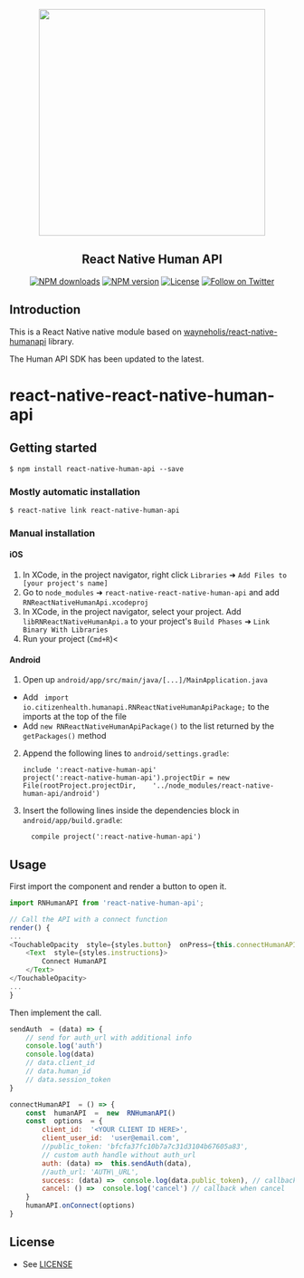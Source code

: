 

<p align="center">
  <a href="https://humanapi.co">
    <img width="400" src="https://firebasestorage.googleapis.com/v0/b/health-score-6740b.appspot.com/o/development%2Fresources%2Fimages%2Fhumanapi.png?alt=media&token=ebf36a25-eece-43ca-8431-357656e8ad16"><br/>
  </a>
  <h2 align="center">React Native Human API</h2>
</p>

<p align="center">
  <a href="https://www.npmjs.com/package/react-native-human-api"><img src="https://img.shields.io/npm/dt/react-native-human-api.svg?style=flat-square" alt="NPM downloads"></a>
  <a href="https://www.npmjs.com/package/react-native-human-api"><img src="https://img.shields.io/npm/v/react-native-human-api.svg?style=flat-square" alt="NPM version"></a>
  <a href="/LICENSE"><img src="https://img.shields.io/aur/license/yaourt.svg?style=flat-square" alt="License"></a>
  <a href="https://twitter.com/citizenhealth"><img src="https://img.shields.io/twitter/follow/CitizenHealthio.svg?style=social&logo=twitter&label=Follow" alt="Follow on Twitter"></a>
</p>

## Introduction

This is a React Native native module based on  [wayneholis/react-native-humanapi](https://github.com/wayneholis/react-native-humanapi) library.

The Human API SDK has been updated to the latest.

# react-native-react-native-human-api

## Getting started

`$ npm install react-native-human-api --save`

### Mostly automatic installation

`$ react-native link react-native-human-api`

### Manual installation


#### iOS

1. In XCode, in the project navigator, right click `Libraries` ➜ `Add Files to [your project's name]`
2. Go to `node_modules` ➜ `react-native-react-native-human-api` and add `RNReactNativeHumanApi.xcodeproj`
3. In XCode, in the project navigator, select your project. Add `libRNReactNativeHumanApi.a` to your project's `Build Phases` ➜ `Link Binary With Libraries`
4. Run your project (`Cmd+R`)<

#### Android

1. Open up `android/app/src/main/java/[...]/MainApplication.java`
  - Add ` import io.citizenhealth.humanapi.RNReactNativeHumanApiPackage;` to the imports at the top of the file
  - Add `new RNReactNativeHumanApiPackage()` to the list returned by the `getPackages()` method
2. Append the following lines to `android/settings.gradle`:
  	```
  	include ':react-native-human-api'
  	project(':react-native-human-api').projectDir = new File(rootProject.projectDir, 	'../node_modules/react-native-human-api/android')
  	```
3. Insert the following lines inside the dependencies block in `android/app/build.gradle`:
  	```
      compile project(':react-native-human-api')
  	```

## Usage

First import the component and render a button to open it.
```javascript
import RNHumanAPI from 'react-native-human-api';

// Call the API with a connect function
render() {
...
<TouchableOpacity  style={styles.button}  onPress={this.connectHumanAPI}>
	<Text  style={styles.instructions}>
		Connect HumanAPI
	</Text>
</TouchableOpacity>
...
}
```
  Then implement the call.
```javascript
sendAuth  = (data) => {
	// send for auth_url with additional info
	console.log('auth')
	console.log(data)
	// data.client_id
	// data.human_id
	// data.session_token
}

connectHumanAPI  = () => {
	const  humanAPI  =  new  RNHumanAPI()
	const  options  = {
		client_id:  '<YOUR CLIENT ID HERE>',
		client_user_id:  'user@email.com',
		//public_token: 'bfcfa37fc10b7a7c31d3104b67605a83',
		// custom auth handle without auth_url
		auth: (data) =>  this.sendAuth(data),
		//auth_url: 'AUTH\_URL',
		success: (data) =>  console.log(data.public_token), // callback when success with auth_url
		cancel: () =>  console.log('cancel') // callback when cancel
	}
	humanAPI.onConnect(options)
}
```
## License

* See [LICENSE](/LICENSE)
